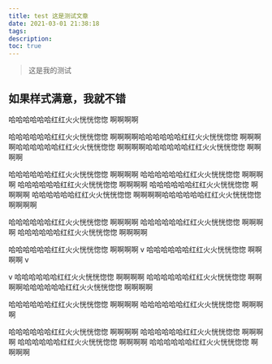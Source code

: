 ```yaml
---
title: test 这是测试文章
date: 2021-03-01 21:38:18
tags:
description: 
toc: true
---
```


> 这是我的测试
<!--more-->
## 如果样式满意，我就不错

哈哈哈哈哈哈红红火火恍恍惚惚
啊啊啊啊

哈哈哈哈哈哈红红火火恍恍惚惚
啊啊啊啊哈哈哈哈哈哈红红火火恍恍惚惚
啊啊啊啊哈哈哈哈哈哈红红火火恍恍惚惚
啊啊啊啊哈哈哈哈哈哈红红火火恍恍惚惚
啊啊啊啊

哈哈哈哈哈哈红红火火恍恍惚惚
啊啊啊啊
哈哈哈哈哈哈红红火火恍恍惚惚
啊啊啊啊
哈哈哈哈哈哈红红火火恍恍惚惚
啊啊啊啊
哈哈哈哈哈哈红红火火恍恍惚惚
啊啊啊啊
哈哈哈哈哈哈红红火火恍恍惚惚
啊啊啊啊哈哈哈哈哈哈红红火火恍恍惚惚
啊啊啊啊



哈哈哈哈哈哈红红火火恍恍惚惚
啊啊啊啊
哈哈哈哈哈哈红红火火恍恍惚惚
啊啊啊啊
哈哈哈哈哈哈红红火火恍恍惚惚
啊啊啊啊

哈哈哈哈哈哈红红火火恍恍惚惚
啊啊啊啊
v
哈哈哈哈哈哈红红火火恍恍惚惚
啊啊啊啊
v

v
哈哈哈哈哈哈红红火火恍恍惚惚
啊啊啊啊
哈哈哈哈哈哈红红火火恍恍惚惚
啊啊啊啊哈哈哈哈哈哈红红火火恍恍惚惚
啊啊啊啊

哈哈哈哈哈哈红红火火恍恍惚惚
啊啊啊啊
哈哈哈哈哈哈红红火火恍恍惚惚
啊啊啊啊

哈哈哈哈哈哈红红火火恍恍惚惚
啊啊啊啊
哈哈哈哈哈哈红红火火恍恍惚惚
啊啊啊啊
哈哈哈哈哈哈红红火火恍恍惚惚
啊啊啊啊
哈哈哈哈哈哈红红火火恍恍惚惚
啊啊啊啊
